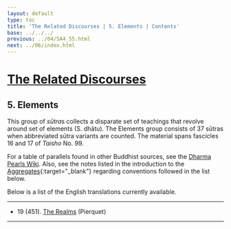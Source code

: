 ```yaml
---
layout: default
type: toc
title: 'The Related Discourses | 5. Elements | Contents'
base: ../../../
previous: ../04/SA4_55.html
next: ../06/index.html
---
```


# [The Related Discourses](../index.html)
## 5. Elements

This group of <em>sūtra</em>s collects a disparate set of teachings that revolve around set of elements (S. dhātu). The Elements group consists of 37 sūtras when abbreviated sūtra variants are counted. The material spans fascicles 16 and 17 of *Taisho* No. 99.

For a table of parallels found in other Buddhist sources, see the [Dharma Pearls Wiki](https://dharmapearls.net/dharmabase/index.php/Elements_Sa%E1%B9%83yukta). Also, see the notes listed in the introduction to the [Aggregates](../01/index.html){:target="_blank"} regarding conventions followed in the list below.

Below is a list of the English translations currently available.

---

<ul class="list-style-none">
  <li>19 (451). <a href="https://suttacentral.net/sa451/en/pierquet" target="_blank">The Realms</a> (Pierquet)</li>
</ul> 

---
